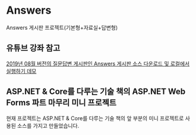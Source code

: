 # Answers
Answers 게시판 프로젝트(기본형+자료실+답변형)

## 유튜브 강좌 참고
[2019년 08월 버전의 질문답변 게시판인 Answers 게시판 소스 다운로드 및 로컬에서 실행하기 데모](https://youtu.be/o4bFfZJ2Xn0)


## ASP.NET & Core를 다루는 기술 책의 ASP.NET Web Forms 파트 마무리 미니 프로젝트

현재 프로젝트는 ASP.NET & Core를 다루는 기술 책의 앞 부분의 미니 프로젝트로 사용된 소스를 가지고 만들었습니다.

